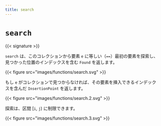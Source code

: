 ```yaml
---
title: search
---
```


# `search`

{{< signature >}}

`search` は、このコレクションから要素 `e` に等しい（`==`）最初の要素を探索し、見つかった位置のインデックスを含む `Found` を返します。

{{< figure src="images/functions/search.svg" >}}

もし `e` がコレクションで見つからなければ、その要素を挿入できるインデックスを含んだ `InsertionPoint` を返します。

{{< figure src="images/functions/search.2.svg" >}}

探索は、区間 [`i`, `j`) に制限できます。

{{< figure src="images/functions/search.3.svg" >}}
